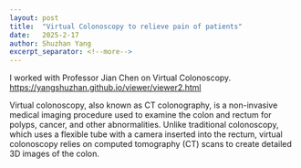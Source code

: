 ```yaml
---
layout: post
title:  "Virtual Colonoscopy to relieve pain of patients"
date:   2025-2-17
author: Shuzhan Yang
excerpt_separator: <!--more-->
---
```

I worked with Professor Jian Chen on Virtual Colonoscopy. https://yangshuzhan.github.io/viewer/viewer2.html

Virtual colonoscopy, also known as CT colonography, is a non-invasive medical imaging procedure used to examine the colon and rectum for polyps, cancer, and other abnormalities. Unlike traditional colonoscopy, which uses a flexible tube with a camera inserted into the rectum, virtual colonoscopy relies on computed tomography (CT) scans to create detailed 3D images of the colon.
